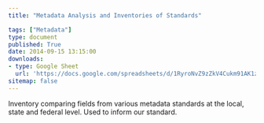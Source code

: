 ```yaml
---
title: "Metadata Analysis and Inventories of Standards"

tags: ["Metadata"]
type: document
published: True
date: 2014-09-15 13:15:00
downloads:
- type: Google Sheet
  url: 'https://docs.google.com/spreadsheets/d/1RyroNvZ9zZkV4Cukm91AK1zaH4xf4q-o2IBwzUWpgNY/edit?usp=sharing'
sitemap: false
---
```

Inventory comparing fields from various metadata standards at the local, state and federal level. Used to inform our standard.
